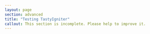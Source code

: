 ```yaml
---
layout: page
section: advanced
title: "Testing TastyIgniter"
callout: This section is incomplete. Please help to improve it.
---
```

